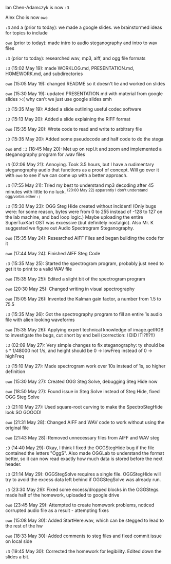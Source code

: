 Ian Chen-Adamczyk is now `:3`

Alex Cho is now `owo`

`:3` and a (prior to today): we made a google slides. we brainstormed ideas for topics to include

`owo` (prior to today): made intro to audio steganography and intro to wav files

`:3` (prior to today): researched wav, mp3, aiff, and ogg file formats

`:3` (15:02 May 19): made WORKLOG.md, PRESENTATION.md, HOMEWORK.md, and subdirectories

`owo` (15:05 May 19): changed README so it doesn't lie and worked on slides

`owo` (15:30 May 19): updated PRESENTATION.md with material from google slides >:( why can't we just use google slides smh

`:3` (15:35 May 19): Added a slide outlining useful codec software

`:3` (15:13 May 20): Added a slide explaining the RIFF format

`owo` (15:35 May 20): Wrote code to read and write to arbitrary file

`:3` (15:35 May 20): Added some pseudocode and half code to do the stega

`owo` and `:3` (18:45 May 20): Met up on repl.it and zoom and implemented a steganography program for .wav files

`:3` (02:06 May 21): Annoying. Took 3.5 hours, but I have a rudimentary steganography audio that functions as a proof of concept. Will go over it with `owo` to see if we can come up with a better approach.

`:3` (17:55 May 21): Tried my best to understand mp3 decoding after 45 minutes with little to no luck. <sup>(20:00 May 22) apparently I don't understand ogg/vorbis either `:(`</sup>

`:3` (15:30 May 23): OGG Steg Hide created without incident! (Only bugs were: for some reason, bytes were from 0 to 255 instead of -128 to 127 on the lab machine, and bad loop logic.) Maybe uploading the entire SuperTuxKart OST was excessive (but definitely nostalgic). Also Mr. K suggested we figure out Audio Spectrogram Steganography.

`owo` (15:35 May 24): Researched AIFF Files and began building the code for it

`owo` (17:44 May 24): Finished AIFF Steg Code

`:3` (15:35 May 25): Started the spectrogram program, probably just need to get it to print to a valid WAV file

`owo` (15:35 May 25): Edited a slight bit of the spectrogram program 

`owo` (20:30 May 25): Changed writing in visual spectrography 

`owo` (15:05 May 26): Invented the Kalman gain factor, a number from 1.5 to 75.5

`:3` (15:35 May 26): Got the spectrography program to fill an entire 1s audio file with alien looking waveforms

`owo` (15:35 May 26): Applying expert technical knowledge of image.getRGB to investigate the bugs, cut short by end bell (correction: I DID IT!?!!?!!)

`:3` (02:09 May 27): Very simple changes to fix steganography: ty should be s * 1/48000 not 1/s, and height should be 0 -> lowFreq instead of 0 -> highFreq

`:3` (15:10 May 27): Made spectrogram work over 10s instead of 1s, so higher definition

`owo` (15:30 May 27): Created OGG Steg Solve, debugging Steg Hide now

`owo` (18:50 May 27): Found issue in Steg Solve instead of Steg Hide, fixed OGG Steg Solve

`:3` (21:10 May 27): Used square-root curving to make the SpectroStegHide look SO GOOOD!

`owo` (21:31 May 28): Changed AIFF and WAV code to work without using the original file

`owo` (21:43 May 28): Removed unnecessary files from AIFF and WAV steg

`:3` (14:40 May 29): Okay, I think I fixed the OGGStegHide bug if the file contained the letters "OggS". Also made OGGLab to understand the format better, so it can now read exactly how much data is stored before the next header.

`:3` (21:14 May 29): OGGStegSolve requires a single file. OGGStegHide will try to avoid the excess data left behind if OGGStegSolve was already run.

`:3` (23:30 May 29): Fixed some excess/dropped blocks in the OGGStegs. made half of the homework, uploaded to google drive

`owo` (23:45 May 29): Attempted to create homework problems, noticed corrupted audio file as a result - attempting fixes

`owo` (15:08 May 30): Added StartHere.wav, which can be stegged to lead to the rest of the hw

`owo` (18:33 May 30): Added comments to steg files and fixed commit issue on local side

`:3` (19:45 May 30): Corrected the homework for legibility. Edited down the slides a bit.
